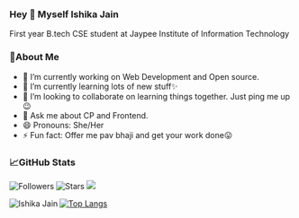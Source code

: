 ### Hey 👋 Myself Ishika Jain

First year B.tech CSE student at Jaypee Institute of Information Technology

### 🧐About Me

- 🔭 I’m currently working on Web Development and Open source.
- 🌱 I’m currently learning lots of new stuff✨
- 👯 I’m looking to collaborate on learning things together. Just ping me up😉
- 💬 Ask me about CP and Frontend.
- 😄 Pronouns: She/Her
- ⚡ Fun fact: Offer me pav bhaji and get your work done😛

### 📈GitHub Stats

![Followers](https://img.shields.io/github/followers/itsij?&color=orange&label=Followers)
![Stars](https://img.shields.io/github/stars/itsij?affiliations=COLLABORATOR&&color=green&label=Stars)
![](https://komarev.com/ghpvc/?username=itsij&color=blue&label=Profile+Views)

[![Top Langs](https://github-readme-stats.vercel.app/api/top-langs/?username=itsij&layout=compact&theme=tokyonight)](https://github.com/itsij/github-readme-stats)
<img src="https://github-readme-stats.vercel.app/api?username=itsij&count_private=true&theme=tokyonight&hide=stars" align="left" alt="Ishika Jain">
